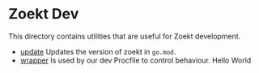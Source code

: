 # Zoekt Dev

This directory contains utilities that are useful for Zoekt development.

- [update](./update) Updates the version of zoekt in `go.mod`.
- [wrapper](./wrapper) Is used by our dev Procfile to control behaviour.
Hello World
